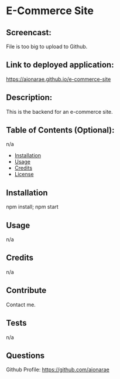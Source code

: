 # E-Commerce Site
  
## Screencast:
File is too big to upload to Github.

## Link to deployed application:

https://aionarae.github.io/e-commerce-site

## Description:

This is the backend for an e-commerce site. 

## Table of Contents (Optional):

n/a

- [Installation](#installation)
- [Usage](#usage)
- [Credits](#credits)
- [License](#license)

## Installation

npm install; npm start

## Usage

n/a

## Credits

n/a

## Contribute

Contact me.

## Tests

n/a

## Questions

Github Profile: https://github.com/aionarae